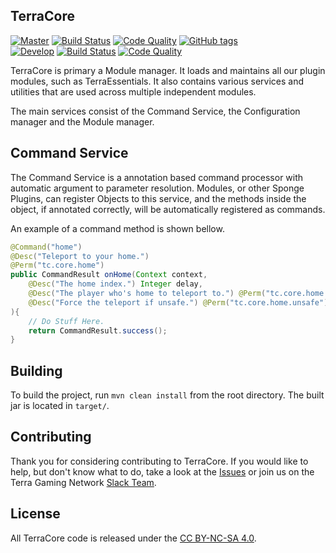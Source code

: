 ## TerraCore
[![Master](https://img.shields.io/badge/branch-master-orange.svg)](https://github.com/TerraGamingNetwork/TerraCore/tree/master) [![Build Status](https://img.shields.io/travis/TerraGamingNetwork/TerraCore/master.svg)](https://travis-ci.org/TerraGamingNetwork/TerraCore/branches) [![Code Quality](https://img.shields.io/codacy/0b0313978f0f4838818430ecfc14f595/master.svg)](https://www.codacy.com/app/groovyben008/TerraCore) [![GitHub tags](https://img.shields.io/github/tag/TerraGamingNetwork/TerraCore.svg)](https://github.com/TerraGamingNetwork/TerraCore/tags)
<br />
[![Develop](https://img.shields.io/badge/branch-develop-orange.svg)](https://github.com/TerraGamingNetwork/TerraCore/tree/develop) [![Build Status](https://img.shields.io/travis/TerraGamingNetwork/TerraCore/develop.svg)](https://travis-ci.org/TerraGamingNetwork/TerraCore/branches) [![Code Quality](https://img.shields.io/codacy/0b0313978f0f4838818430ecfc14f595/develop.svg)](https://www.codacy.com/app/groovyben008/TerraCore)


TerraCore is primary a Module manager. It loads and maintains all our plugin modules, such as TerraEssentials. It also contains various services and utilities that are used across multiple independent modules.

The main services consist of the Command Service, the Configuration manager and the Module manager.

## Command Service

The Command Service is a annotation based command processor with automatic argument to parameter resolution. Modules, or other Sponge Plugins, can register Objects to this service, and the methods inside the object, if annotated correctly, will be automatically registered as commands.

An example of a command method is shown bellow.

```java
@Command("home")
@Desc("Teleport to your home.")
@Perm("tc.core.home")
public CommandResult onHome(Context context,
	@Desc("The home index.") Integer delay,
	@Desc("The player who's home to teleport to.") @Perm("tc.core.home.others") Optional<Player> player,
	@Desc("Force the teleport if unsafe.") @Perm("tc.core.home.unsafe") @Alias("-f") Flag<Boolean> force
){
	// Do Stuff Here.
	return CommandResult.success();
}
```

## Building

To build the project, run `mvn clean install` from the root directory. The built jar is located in `target/`.

## Contributing

Thank you for considering contributing to TerraCore. If you would like to help, but don't know what to do, take a look at the [Issues](https://github.com/TerraGamingNetwork/TerraCore/issues) or join us on the Terra Gaming Network [Slack Team](http://slack.terragaming.co.uk).

## License
All TerraCore code is released under the [CC BY-NC-SA 4.0](http://creativecommons.org/licenses/by-nc-sa/4.0// "Attribution-NonCommercial-ShareAlike 4.0 International").
